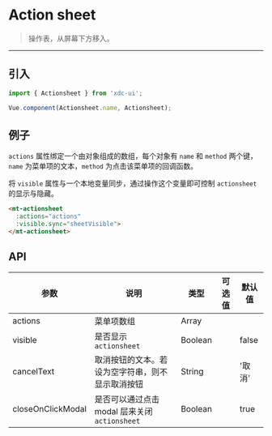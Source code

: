 # Action sheet

> 操作表，从屏幕下方移入。

-------------

## 引入

```javascript
import { Actionsheet } from 'xdc-ui';

Vue.component(Actionsheet.name, Actionsheet);
```

## 例子

`actions` 属性绑定一个由对象组成的数组，每个对象有 `name` 和 `method` 两个键，`name` 为菜单项的文本，`method` 为点击该菜单项的回调函数。

将 `visible` 属性与一个本地变量同步，通过操作这个变量即可控制 `actionsheet` 的显示与隐藏。

```html
<mt-actionsheet
  :actions="actions"
  :visible.sync="sheetVisible">
</mt-actionsheet>
```

## API
| 参数 | 说明 | 类型 | 可选值 | 默认值 |
|------|-------|---------|-------|--------|
| actions | 菜单项数组 | Array | | |
| visible | 是否显示 `actionsheet` | Boolean | | false |
| cancelText | 取消按钮的文本。若设为空字符串，则不显示取消按钮 | String | | '取消' |
| closeOnClickModal | 是否可以通过点击 modal 层来关闭 `actionsheet` | Boolean | | true |
